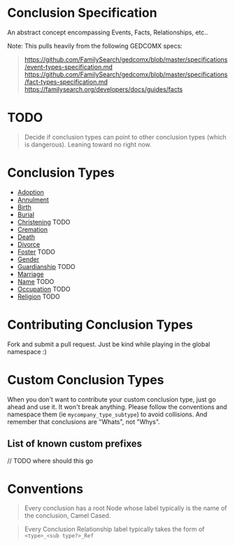 # Conclusion Specification
An abstract concept encompassing Events, Facts, Relationships, etc..

Note: This pulls heavily from the following GEDCOMX specs:
> https://github.com/FamilySearch/gedcomx/blob/master/specifications/event-types-specification.md
> https://github.com/FamilySearch/gedcomx/blob/master/specifications/fact-types-specification.md
> https://familysearch.org/developers/docs/guides/facts


# TODO
> Decide if conclusion types can point to other conclusion types (which is dangerous). Leaning toward no right now.

# Conclusion Types

* [Adoption](adoption.md)
* [Annulment](annulment.md)
* [Birth](birth.md)
* [Burial](burial.md)
* [Christening](christening.md) TODO
* [Cremation](cremation.md)
* [Death](death.md)
* [Divorce](divorce.md)
* [Foster](foster.md) TODO
* [Gender](gender.md) 
* [Guardianship](guardianship.md) TODO
* [Marriage](marriage.md)
* [Name](name.md) TODO
* [Occupation](occupation.md) TODO
* [Religion](religion.md) TODO


# Contributing Conclusion Types
Fork and submit a pull request. Just be kind while playing in the global namespace :)

# Custom Conclusion Types
When you don't want to contribute your custom conclusion type, just go ahead and use it. It won't break anything.
Please follow the conventions and namespace them (ie `mycompany_type_subtype`) to avoid collisions.
And remember that conclusions are "Whats", not "Whys".

## List of known custom prefixes
// TODO where should this go

# Conventions

> Every conclusion has a root Node whose label typically is the name of the conclusion, Camel Cased.

> Every Conclusion Relationship label typically takes the form of `<type>_<sub type?>_Ref`